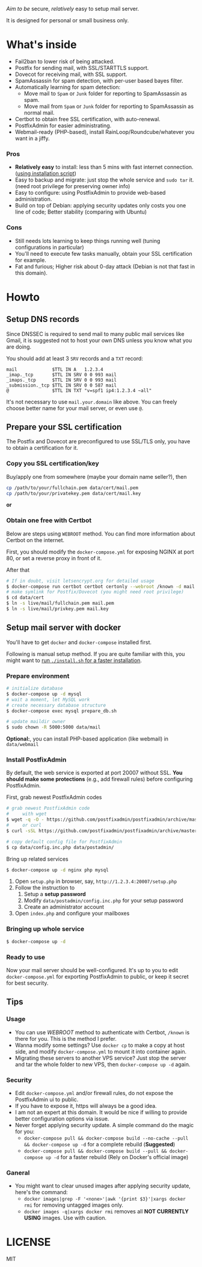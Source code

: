 *Aim to be* secure, *relatively* easy to setup mail server.

It is designed for personal or small business only.

# What's inside

- Fail2ban to lower risk of being attacked.
- Postfix for sending mail, with SSL/STARTTLS support.
- Dovecot for receiving mail, with SSL support.
- SpamAssassin for spam detection, with per-user based bayes filter.
- Automatically learning for spam detection:
  * Move mail to `Spam` or `Junk` folder for reporting to SpamAssassin as spam.
  * Move mail from `Spam` or `Junk` folder for reporting to SpamAssassin as normal mail.
- Certbot to obtain free SSL certification, with auto-renewal.
- PostfixAdmin for easier administrating.
- Webmail-ready (PHP-based), install RainLoop/Roundcube/whatever you want in a jiffy.

### Pros

- **Relatively easy** to install: less than 5 mins with fast internet connection. ([using installation script](INSTALL_SCRIPT.md))
- Easy to backup and migrate: just stop the whole service and `sudo tar` it. (need root privilege for preserving owner info)
- Easy to configure: using PostfixAdmin to provide web-based administration.
- Build on top of Debian: applying security updates only costs you one line of code; Better stability (comparing with Ubuntu)

### Cons

- Still needs lots learning to keep things running well (tuning configurations in particular)
- You'll need to execute few tasks manually, obtain your SSL certification for example.
- Fat and furious; Higher risk about 0-day attack (Debian is not that fast in this domain).

# Howto

## Setup DNS records

Since DNSSEC is required to send mail to many public mail services like Gmail, it is suggested not to host your own DNS unless you know what you are doing.

You should add at least 3 `SRV` records and a `TXT` record:

```dns
mail             $TTL IN A   1.2.3.4
_imap._tcp       $TTL IN SRV 0 0 993 mail
_imaps._tcp      $TTL IN SRV 0 0 993 mail
_submission._tcp $TTL IN SRV 0 0 587 mail
@                $TTL IN TXT "v=spf1 ip4:1.2.3.4 ~all"
```

It's not necessary to use `mail.your.domain` like above. You can freely choose better name for your mail server, or even use `@`.

## Prepare your SSL certification

The Postfix and Dovecot are preconfigured to use SSL/TLS only, you have to obtain a certification for it.

### Copy you SSL certification/key

Buy/apply one from somewhere (maybe your domain name seller?), then

```sh
cp /path/to/your/fullchain.pem data/cert/mail.pem
cp /path/to/your/privatekey.pem data/cert/mail.key
```

**or**

### Obtain one free with Certbot

Below are steps using `WEBROOT` method. You can find more information about Certbot on the internet.

First, you should modify the `docker-compose.yml` for exposing NGINX at port 80, or set a reverse proxy in front of it.

After that

```sh
# If in doubt, visit letsencrypt.org for detailed usage
$ docker-compose run certbot certbot certonly --webroot /known -d mail.your.domain -d another_host.your.domain --cert-name mail
# make symlink for Postfix/Dovecot (you might need root privilege)
$ cd data/cert
$ ln -s live/mail/fullchain.pem mail.pem
$ ln -s live/mail/privkey.pem mail.key
```

## Setup mail server with docker

You'll have to get `docker` and `docker-compose` installed first.

Following is manual setup method. If you are quite familiar with this, you might want to [run `./install.sh` for a faster installation](INSTALL_SCRIPT.md).

### Prepare environment

```sh
# initialize database
$ docker-compose up -d mysql
# wait a moment, let MySQL work
# create necessary database structure
$ docker-compose exec mysql prepare_db.sh

# update maildir owner
$ sudo chown -R 5000:5000 data/mail
```

**Optional:**, you can install PHP-based application (like webmail) in `data/webmail`

### Install PostfixAdmin

By default, the web service is exported at port 20007 without SSL. **You should make some protections** (e.g., add firewall rules) before configuring PostfixAdmin.

First, grab newest PostfixAdmin codes

```sh
# grab newest PostfixAdmin code
#     with wget
$ wget -q -O - https://github.com/postfixadmin/postfixadmin/archive/master.tar.gz | tar zxf - --strip-component 1 -C data/postadmin
#     or curl
$ curl -sSL https://github.com/postfixadmin/postfixadmin/archive/master.tar.gz | tar zxf - --strip-component 1 -C data/postadmin

# copy default config file for PostfixAdmin
$ cp data/config.inc.php data/postadmin/
```

Bring up related services

```sh
$ docker-compose up -d nginx php mysql
```

1. Open `setup.php` in browser, say, `http://1.2.3.4:20007/setup.php`
2. Follow the instruction to
   1. Setup a **setup password**
   2. Modify `data/postadmin/config.inc.php` for your setup password
   3. Create an administrator account
3. Open `index.php` and configure your mailboxes

### Bringing up whole service

```sh
$ docker-compose up -d
```

### Ready to use

Now your mail server should be well-configured. It's up to you to edit `docker-compose.yml` for exporting PostfixAdmin to public, or keep it secret for best security.

## Tips

### Usage

- You can use *WEBROOT* method to authenticate with Certbot, `/known` is there for you. This is the method I prefer.
- Wanna modify some settings? Use `docker cp` to make a copy at host side, and modify `docker-compose.yml` to mount it into container again.
- Migrating these servers to another VPS service? Just stop the server and tar the whole folder to new VPS, then `docker-compose up -d` again.

### Security

- Edit `docker-compose.yml` and/or firewall rules, do not expose the PostfixAdmin ui to public.
- If you have to expose it, https will always be a good idea.
- I am not an expert at this domain. It would be nice if willing to provide better configuration options via issue.
- Never forget applying security update. A simple command do the magic for you:
  * `docker-compose pull && docker-compose build --no-cache --pull && docker-compose up -d` for a complete rebuild (**Suggested**)
  * `docker-compose pull && docker-compose build --pull && docker-compose up -d` for a faster rebuild (Rely on Docker's official image)

### Ganeral

- You might want to clear unused images after applying security update, here's the command:
  * `docker images|grep -F '<none>'|awk '{print $3}'|xargs docker rmi` for removing untagged images only.
  * `docker images -q|xargs docker rmi` removes all **NOT CURRENTLY USING** images. Use with caution.

# LICENSE

MIT
